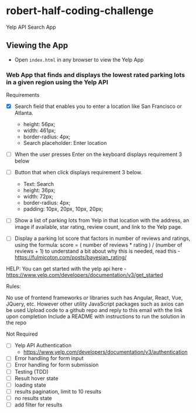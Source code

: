 # robert-half-coding-challenge
Yelp API Search App

## Viewing the App
- Open `index.html` in any browser to view the Yelp App

### Web App that finds and displays the lowest rated parking lots in a given region using the Yelp API

Requirements
- [x] Search field that enables you to enter a location like San Francisco or Atlanta.
    - height: 56px; 
    - width: 461px;
    - border-radius: 4px;
    - Search placeholder: Enter location

- [ ] When the user presses Enter on the keyboard displays requirement 3 below
- [ ] Button that when click displays requirement 3 below. 
    - Text: Search
    - height: 36px; 
    - width: 72px;
    - border-radius: 4px;
    - padding: 10px, 20px, 10px, 20px;

- [ ] Show a list of parking lots from Yelp in that location with the address, an image if available, star rating, review count, and link to the Yelp page.

- [ ] Display a parking lot score that factors in number of reviews and ratings, using the formula: score = ( number of reviews * rating ) / (number of reviews + 1) to understand a bit about why this is needed, read this -  https://fulmicoton.com/posts/bayesian_rating/

HELP: You can get started with the yelp api here - https://www.yelp.com/developers/documentation/v3/get_started

Rules:

No use of frontend frameworks or libraries such has Angular, React, Vue, JQuery, etc. However other utility JavaScript packages such as axios can be used
Upload code to a github repo and reply to this email with the link upon completion 
Include a README with instructions to run the solution in the repo

Not Required
- [ ] Yelp API Authentication
    - https://www.yelp.com/developers/documentation/v3/authentication
- [ ] Error handling for form input
- [ ] Error handling for form submission
- [ ] Testing (TDD)
- [ ] Result hover state
- [ ] loading state
- [ ] results pagination, limit to 10 results
- [ ] no results state
- [ ] add filter for results